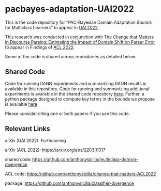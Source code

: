 # pacbayes-adaptation-UAI2022

This is the code repository for “PAC-Bayesian Domain Adaptation Bounds for Multiclass Learners” to appear in [UAI 2022](https://www.auai.org/uai2022/).

This research was conducted in conjunction with [The Change that Matters in Discourse Parsing: Estimating the Impact of Domain Shift on Parser Error](https://arxiv.org/abs/2203.11317) to appear in Findings of [ACL 2022](https://www.2022.aclweb.org). 

Some of the code is shared across repositories as detailed below.

## Shared Code
Code for running DANN experiments and summarizing DANN results is available in this repository. Code for running and summarizing additional experiments is available in the shared code repository [here](https://github.com/anthonysicilia/multiclass-domain-divergence). Further, a python package designed to compute key terms in the bounds we propose is available [here](https://github.com/anthonysicilia/classifier-divergence).

Please consider citing one or both papers if you use this code.

## Relevant Links
arXiv (UAI 2022): Forthcoming

arXiv (ACL 2022): https://arxiv.org/abs/2203.11317

shared code: https://github.com/anthonysicilia/multiclass-domain-divergence

ACL code: https://github.com/anthonysicilia/change-that-matters-ACL2022

package: https://github.com/anthonysicilia/classifier-divergence
